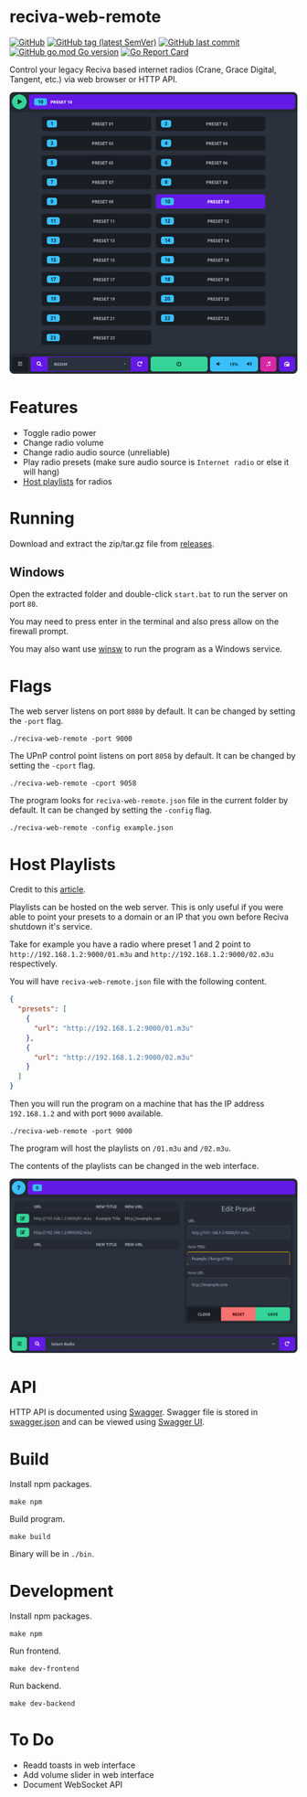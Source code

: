 # reciva-web-remote

[![GitHub](https://img.shields.io/github/license/itsnotgoodname/reciva-web-remote)](./LICENSE)
[![GitHub tag (latest SemVer)](https://img.shields.io/github/v/tag/itsnotgoodname/reciva-web-remote)](https://github.com/ItsNotGoodName/reciva-web-remote/tags)
[![GitHub last commit](https://img.shields.io/github/last-commit/itsnotgoodname/reciva-web-remote)](https://github.com/ItsNotGoodName/reciva-web-remote)
[![GitHub go.mod Go version](https://img.shields.io/github/go-mod/go-version/itsnotgoodname/reciva-web-remote)](./go.mod)
[![Go Report Card](https://goreportcard.com/badge/github.com/ItsNotGoodName/reciva-web-remote)](https://goreportcard.com/report/github.com/ItsNotGoodName/reciva-web-remote)

Control your legacy Reciva based internet radios (Crane, Grace Digital, Tangent, etc.) via web browser or HTTP API.

![Desktop Demo](/assets/desktop-demo.png)

# Features

- Toggle radio power
- Change radio volume
- Change radio audio source (unreliable)
- Play radio presets (make sure audio source is `Internet radio` or else it will hang)
- [Host playlists](#host-playlists) for radios

# Running

Download and extract the zip/tar.gz file from [releases](https://github.com/ItsNotGoodName/reciva-web-remote/releases).

## Windows

Open the extracted folder and double-click `start.bat` to run the server on port `80`.

You may need to press enter in the terminal and also press allow on the firewall prompt.

You may also want use [winsw](https://github.com/winsw/winsw) to run the program as a Windows service.

# Flags

The web server listens on port `8080` by default. It can be changed by setting the `-port` flag.

```
./reciva-web-remote -port 9000
```

The UPnP control point listens on port `8058` by default. It can be changed by setting the `-cport` flag.

```
./reciva-web-remote -cport 9058
```

The program looks for `reciva-web-remote.json` file in the current folder by default. It can be changed by setting the `-config` flag.

```
./reciva-web-remote -config example.json
```

# Host Playlists

Credit to this [article](https://swling.com/blog/2021/03/how-to-give-your-reciva-wifi-radio-a-second-life-before-the-service-closes-on-april-30-2021/).

Playlists can be hosted on the web server.
This is only useful if you were able to point your presets to a domain or an IP that you own before Reciva shutdown it's service.

Take for example you have a radio where preset 1 and 2 point to `http://192.168.1.2:9000/01.m3u` and `http://192.168.1.2:9000/02.m3u` respectively.

You will have `reciva-web-remote.json` file with the following content.

```json
{
  "presets": [
    {
      "url": "http://192.168.1.2:9000/01.m3u"
    },
    {
      "url": "http://192.168.1.2:9000/02.m3u"
    }
  ]
}
```

Then you will run the program on a machine that has the IP address `192.168.1.2` and with port `9000` available.

```
./reciva-web-remote -port 9000
```

The program will host the playlists on `/01.m3u` and `/02.m3u`.

The contents of the playlists can be changed in the web interface.

![Edit Demo](/assets/desktop-edit-demo.png)

# API

HTTP API is documented using [Swagger](https://swagger.io/).
Swagger file is stored in [swagger.json](./docs/swagger/swagger.json) and can be viewed using
[Swagger UI](https://petstore.swagger.io/?url=https://raw.githubusercontent.com/ItsNotGoodName/reciva-web-remote/master/docs/swagger/swagger.json).

# Build

Install npm packages.

```
make npm
```

Build program.

```
make build
```

Binary will be in `./bin`.

# Development

Install npm packages.

```
make npm
```

Run frontend.

```
make dev-frontend
```

Run backend.

```
make dev-backend
```

# To Do

- Readd toasts in web interface
- Add volume slider in web interface
- Document WebSocket API
